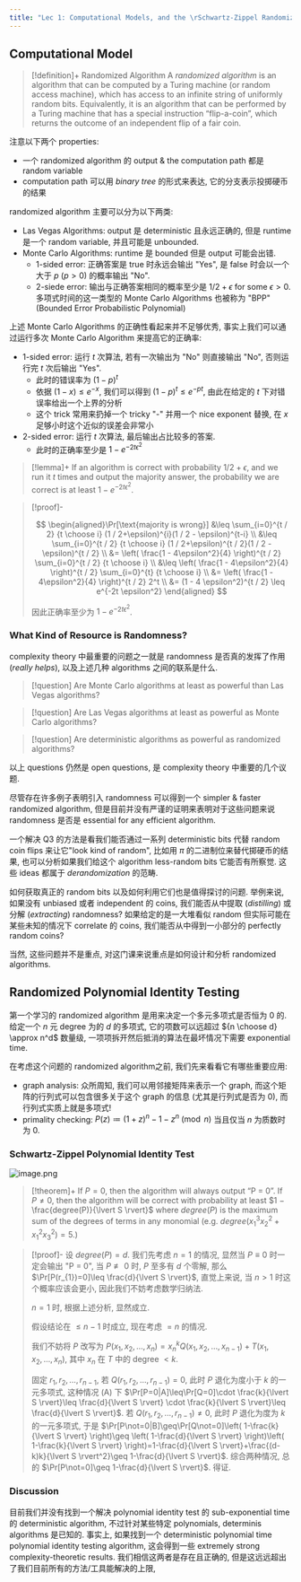 ```yaml
---
title: "Lec 1: Computational Models, and the \rSchwartz-Zippel Randomized Polynomial Identity Test"
---
```

## Computational Model

> [!definition]+ Randomized Algorithm
> A *randomized algorithm* is an algorithm that can be computed by a Turing machine (or random access machine), which has access to an infinite string of uniformly random bits. Equivalently, it is an algorithm that can be performed by a Turing machine that has a special instruction “flip-a-coin”, which returns the outcome of an independent flip of a fair coin.

注意以下两个 properties:

- 一个 randomized algorithm 的 output & the computation path 都是 random variable
- computation path 可以用 *binary tree* 的形式来表达, 它的分支表示投掷硬币的结果

randomized algorithm 主要可以分为以下两类:

- Las Vegas Algorithms: output 是 deterministic 且永远正确的, 但是 runtime 是一个 random variable, 并且可能是 unbounded.
- Monte Carlo Algorithms: runtime 是 bounded 但是 output 可能会出错.
	- 1-sided error: 正确答案是 true 时永远会输出 "Yes", 是 false 时会以一个大于 $p$ ($p>0$) 的概率输出 "No".
	- 2-siede error: 输出与正确答案相同的概率至少是 $1 / 2 + \epsilon$ for some $\epsilon > 0$. 多项式时间的这一类型的 Monte Carlo Algorithms 也被称为 "BPP" (Bounded Error Probabilistic Polynomial)

上述 Monte Carlo Algorithms 的正确性看起来并不足够优秀, 事实上我们可以通过运行多次 Monte Carlo Algorithm 来提高它的正确率:

- 1-sided error: 运行 $t$ 次算法, 若有一次输出为 "No" 则直接输出 "No", 否则运行完 $t$ 次后输出 "Yes".
	- 此时的错误率为 $(1 - p)^{t}$
	- 依据 $(1-x)\le e^{-x}$, 我们可以得到 $(1-p)^t \le e^{-pt}$, 由此在给定的 $t$ 下对错误率给出一个上界的分析
	- 这个 trick 常用来扔掉一个 tricky "-" 并用一个 nice exponent 替换, 在 $x$ 足够小时这个近似的误差会非常小
- 2-sided error: 运行 $t$ 次算法, 最后输出占比较多的答案.
	- 此时的正确率至少是 $1-e^{-2t \epsilon^2}$

> [!lemma]+
> If an algorithm is correct with probability $1 / 2 + \epsilon$, and we run it $t$ times and output the majority answer, the probability we are correct is at least $1-e^{-2t \epsilon^2}$.

> [!proof]-
> 
> $$ \begin{aligned}\Pr[\text{majority is wrong}] &\leq \sum_{i=0}^{t / 2} {t \choose i} (1 / 2+\epsilon)^{i}(1 / 2 - \epsilon)^{t-i} \\ &\leq \sum_{i=0}^{t / 2} {t \choose i} (1 / 2+\epsilon)^{t / 2}(1 / 2 - \epsilon)^{t / 2} \\ &= \left( \frac{1 - 4\epsilon^2}{4} \right)^{t / 2} \sum_{i=0}^{t / 2} {t \choose i} \\ &\leq \left(  \frac{1 - 4\epsilon^2}{4} \right)^{t / 2} \sum_{i=0}^{t} {t \choose i} \\ &= \left( \frac{1 - 4\epsilon^2}{4} \right)^{t / 2} 2^t \\ &= (1 - 4 \epsilon^2)^{t / 2} \leq e^{-2t \epsilon^2} \end{aligned} $$
> 
> 因此正确率至少为 $1-e^{-2t \epsilon^2}$.

### What Kind of Resource is Randomness?

complexity theory 中最重要的问题之一就是 randomness 是否真的发挥了作用 (*really helps*), 以及上述几种 algorithms 之间的联系是什么.

> [!question] 
> Are Monte Carlo algorithms at least as powerful than Las Vegas algorithms?

> [!question] 
> Are Las Vegas algorithms at least as powerful as Monte Carlo algorithms?

> [!question] 
> Are deterministic algorithms as powerful as randomized algorithms?

以上 questions 仍然是 open questions, 是 complexity theory 中重要的几个议题.

尽管存在许多例子表明引入 randomness 可以得到一个 simpler & faster randomized algorithm, 但是目前并没有严谨的证明来表明对于这些问题来说 randomness 是否是 essential for any efficient algorithm.

一个解决 Q3 的方法是看我们能否通过一系列 deterministic bits 代替 random coin flips 来让它"look kind of random", 比如用 $\pi$ 的二进制位来替代掷硬币的结果, 也可以分析如果我们给这个 algorithm less-random bits 它能否有所察觉. 这些 ideas 都属于 *derandomization* 的范畴.

如何获取真正的 random bits 以及如何利用它们也是值得探讨的问题. 举例来说, 如果没有 unbiased 或者 independent 的 coins, 我们能否从中提取 (*distilling*) 或分解 (*extracting*) randomness? 如果给定的是一大堆看似 random 但实际可能在某些未知的情况下 correlate 的 coins, 我们能否从中得到一小部分的 perfectly random coins?

当然, 这些问题并不是重点, 对这门课来说重点是如何设计和分析 randomized algorithms.

## Randomized Polynomial Identity Testing

第一个学习的 randomized algorithm 是用来决定一个多元多项式是否恒为 0 的. 给定一个 $n$ 元 degree 为的 $d$ 的多项式, 它的项数可以远超过 ${n \choose d} \approx n^d$ 数量级, 一项项拆开然后抵消的算法在最坏情况下需要 exponential time.

在考虑这个问题的 randomized algorithm之前, 我们先来看看它有哪些重要应用:

- graph analysis: 众所周知, 我们可以用邻接矩阵来表示一个 graph, 而这个矩阵的行列式可以包含很多关于这个 graph 的信息 (尤其是行列式是否为 0), 而行列式实质上就是多项式!
- primality checking: $P(z)\coloneqq (1+z)^n-1-z^n \pmod{n}$ 当且仅当 $n$ 为质数时为 0.

### Schwartz-Zippel Polynomial Identity Test

![image.png](https://picgo-1259588753.cos.ap-beijing.myqcloud.com/202408131512295.png)

> [!theorem]+
> If $P = 0$, then the algorithm will always output “P = 0”. If $P \not= 0$, then the algorithm will be correct with probability at least $1 − \frac{degree(P)}{\lvert S \rvert}$ where $degree(P)$ is the maximum sum of the degrees of terms in any monomial (e.g. $degree(x^{3}_{1}x_{2}^{2}+x_{1}^2x_{3}^2)=5$.)

> [!proof]-
> 设 $degree(P)=d$. 我们先考虑 $n=1$ 的情况, 显然当 $P \equiv 0$ 时一定会输出 "P = 0", 当 $P \not\equiv 0$ 时, $P$ 至多有 $d$ 个零解, 那么 $\Pr[P(r_{1})=0]\leq \frac{d}{\lvert S \rvert}$, 直觉上来说, 当 $n>1$ 时这个概率应该会更小, 因此我们不妨考虑数学归纳法.
> 
> $n=1$ 时, 根据上述分析, 显然成立.
> 
> 假设结论在 $\leq n-1$ 时成立, 现在考虑 $= n$ 的情况.
> 
> 我们不妨将 $P$ 改写为 $P(x_{1}, x_{2}, \dots, x_{n})=x_{n}^k Q(x_{1}, x_{2}, \dots, x_{n-1})+T(x_{1}, x_{2}, \dots, x_{n})$, 其中 $x_{n}$ 在 $T$ 中的 degree $< k$.
> 
> 固定 $r_{1}, r_{2}, \dots, r_{n-1}$, 若 $Q(r_{1}, r_{2}, \dots, r_{n-1})=0$, 此时 $P$ 退化为度小于 $k$ 的一元多项式, 这种情况 (A) 下 $\Pr[P=0|A]\leq\Pr[Q=0]\cdot \frac{k}{\lvert S \rvert}\leq \frac{d}{\lvert S \rvert} \cdot \frac{k}{\lvert S \rvert}\leq \frac{d}{\lvert S \rvert}$. 若 $Q(r_{1}, r_{2}, \dots, r_{n-1})\not= 0$, 此时 $P$ 退化为度为 $k$ 的一元多项式, 于是 $\Pr[P\not=0|B]\geq\Pr[Q\not=0]\left( 1-\frac{k}{\lvert S \rvert} \right)\geq \left( 1-\frac{d}{\lvert S \rvert} \right)\left( 1-\frac{k}{\lvert S \rvert} \right)=1-\frac{d}{\lvert S \rvert}+\frac{(d-k)k}{\lvert S \rvert^2}\geq 1-\frac{d}{\lvert S \rvert}$. 综合两种情况, 总的 $\Pr[P\not=0]\geq 1-\frac{d}{\lvert S \rvert}$. 得证.

### Discussion

目前我们并没有找到一个解决 polynomial identity test 的 sub-exponential time 的 deterministic algorithm, 不过针对某些特定 polynomials, determinis algorithms 是已知的. 事实上, 如果找到一个 deterministic polynomial time polynomial identity testing algorithm, 这会得到一些 extremely strong complexity-theoretic results. 我们相信这两者是存在且正确的, 但是这远远超出了我们目前所有的方法/工具能解决的上限,